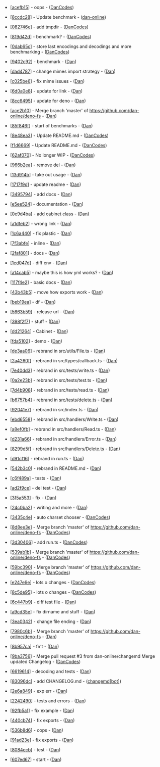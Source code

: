 

- [[acefb15](https://github.com/dan-online/cabinet/commit/acefb15821f747b87487592dc7df7bb5aea1a049)] - oops - ([DanCodes](DanCodes))

- [[8ccdc28](https://github.com/dan-online/cabinet/commit/8ccdc28ea94242c803089fbdbc5ebf8f960130f1)] - Update benchmark - ([dan-online](dan-online))

- [[082746e](https://github.com/dan-online/cabinet/commit/082746e74c2c56777e1c7b224a8e66fca7bdb334)] - add tmpdir - ([DanCodes](DanCodes))

- [[819d42d](https://github.com/dan-online/cabinet/commit/819d42d59f8e7ee192821a39eb557f996ce0fcaa)] - benchmark? - ([DanCodes](DanCodes))

- [[0dab65c](https://github.com/dan-online/cabinet/commit/0dab65ce173cf205436fa8a1e5c85ee3df8fb855)] - store last encodings and decodings and more benchmarking - ([DanCodes](DanCodes))

- [[9402c92](https://github.com/dan-online/cabinet/commit/9402c92c1a4f7aa9f11fa0a4048d689c1deee49a)] - benchmark - ([Dan](Dan))

- [[dad4787](https://github.com/dan-online/cabinet/commit/dad478784c940c701471b0d8cd3ab341a8a119ea)] - change mimes import strategy - ([Dan](Dan))

- [[c025be6](https://github.com/dan-online/cabinet/commit/c025be693038b1afa97bfb3491b363c7ae026788)] - fix mime issues - ([Dan](Dan))

- [[6d0a0e8](https://github.com/dan-online/cabinet/commit/6d0a0e8b064e43ad2ed01f5f35ee68bdfe3b2106)] - update for link - ([Dan](Dan))

- [[8cc6495](https://github.com/dan-online/cabinet/commit/8cc6495f8e3904f01f81480f36a33112d4668abe)] - update for deno - ([Dan](Dan))


- [[ace2b10](https://github.com/dan-online/cabinet/commit/ace2b1009ccd17d6e17ed44642c8c615f36f7f45)] - Merge branch 'master' of https://github.com/dan-online/deno-fs - ([Dan](Dan))

- [[85f846f](https://github.com/dan-online/cabinet/commit/85f846fab00f3c5e5abf64ed6b94e71576a9be31)] - start of benchmarks - ([Dan](Dan))

- [[8e48ea3](https://github.com/dan-online/cabinet/commit/8e48ea3c7951910ac85f5aca5185a95d972ad3a6)] - Update README.md - ([DanCodes](DanCodes))

- [[f1d6669](https://github.com/dan-online/cabinet/commit/f1d666931fce9278ab2492ae5140c99d17d85819)] - Update README.md - ([DanCodes](DanCodes))

- [[62af070](https://github.com/dan-online/cabinet/commit/62af070a48246642eb5c21b631d76529acbd2ee5)] - No longer WIP - ([DanCodes](DanCodes))


- [[966b2ea](https://github.com/dan-online/cabinet/commit/966b2eac020c9b967506385f6791af33a9ec238d)] - remove del - ([Dan](Dan))

- [[13d914b](https://github.com/dan-online/cabinet/commit/13d914b248c9229aa48f81e256f239eb4d4fdfc4)] - take out usage - ([Dan](Dan))

- [[1717f9d](https://github.com/dan-online/cabinet/commit/1717f9dff51f8b99be13707837e035dc9ee55254)] - update readme - ([Dan](Dan))

- [[3495794](https://github.com/dan-online/cabinet/commit/34957941f2b78e90490b2b0445f6f3d7386fb6eb)] - add docs - ([Dan](Dan))

- [[e5ee524](https://github.com/dan-online/cabinet/commit/e5ee524d85cf61cc01a3a296604430a0020141b9)] - documentation - ([Dan](Dan))

- [[0e9d4ba](https://github.com/dan-online/cabinet/commit/0e9d4bae7e016178b621e99125e1953b73fa9183)] - add cabinet class - ([Dan](Dan))

- [[a1dfeb2](https://github.com/dan-online/cabinet/commit/a1dfeb2f44f28c95083656ccefcb9a735854631e)] - wrong link - ([Dan](Dan))

- [[1c6a440](https://github.com/dan-online/cabinet/commit/1c6a440e26114ae78c1f56fc46551e1ec8f97c19)] - fix plastic - ([Dan](Dan))

- [[7f3abfe](https://github.com/dan-online/cabinet/commit/7f3abfe1448f6d7cc4627ac1fd97b296e1aee744)] - inline - ([Dan](Dan))

- [[2faf801](https://github.com/dan-online/cabinet/commit/2faf8019be0fb18faa639c5ccba96348370798d3)] - docs - ([Dan](Dan))


- [[1ed047d](https://github.com/dan-online/cabinet/commit/1ed047d9a0c39d4dd96b709a64b602b6afede549)] - diff env - ([Dan](Dan))

- [[a14cab5](https://github.com/dan-online/cabinet/commit/a14cab5072fbdebc9772d15cbcfd807d6fb49360)] - maybe this is how yml works? - ([Dan](Dan))

- [[117f4e2](https://github.com/dan-online/cabinet/commit/117f4e2145bc0d691a3266ab095ebb21c2b4a04f)] - basic docs - ([Dan](Dan))

- [[43b43b5](https://github.com/dan-online/cabinet/commit/43b43b507f3763fcc96a064ec119e04f11f1c963)] - move how exports work - ([Dan](Dan))

- [[beb19ea](https://github.com/dan-online/cabinet/commit/beb19eaa4b358547673c097fc0f89a3776c8ace2)] - df - ([Dan](Dan))

- [[5663b59](https://github.com/dan-online/cabinet/commit/5663b59f56803d6fb7f789eb518c245a346d477e)] - release url - ([Dan](Dan))

- [[398f2f7](https://github.com/dan-online/cabinet/commit/398f2f7ba267d6d96bc1573801a35341c150630f)] - stuff - ([Dan](Dan))

- [[dd21264](https://github.com/dan-online/cabinet/commit/dd21264c3547f672fe63ebfce251412c1e420b41)] - Cabinet - ([Dan](Dan))

- [[fda5102](https://github.com/dan-online/cabinet/commit/fda51029329c1243f687d41a8966970e9d9b9a2e)] - demo - ([Dan](Dan))

- [[de3aa06](https://github.com/dan-online/cabinet/commit/de3aa060cdb0c96accb403da8d05ec3252cef96c)] - rebrand in src/utils/File.ts - ([Dan](Dan))

- [[2a4260f](https://github.com/dan-online/cabinet/commit/2a4260fcebe9d5c5f6851ba6f85867731434ce02)] - rebrand in src/types/callback.ts - ([Dan](Dan))

- [[7e40dd3](https://github.com/dan-online/cabinet/commit/7e40dd387af3076206e8b55fd3ba28b99730ac0b)] - rebrand in src/tests/write.ts - ([Dan](Dan))

- [[0a2e23b](https://github.com/dan-online/cabinet/commit/0a2e23b5330809856fef66c285c490bf4c2895c9)] - rebrand in src/tests/test.ts - ([Dan](Dan))

- [[7d4b908](https://github.com/dan-online/cabinet/commit/7d4b908d7c34ab012072bd7fb75678f295828a8e)] - rebrand in src/tests/read.ts - ([Dan](Dan))

- [[b6757b4](https://github.com/dan-online/cabinet/commit/b6757b4658e1a3adbb88734e83eeeda60919723b)] - rebrand in src/tests/delete.ts - ([Dan](Dan))

- [[92041e7](https://github.com/dan-online/cabinet/commit/92041e7273c2410d2862c3b3fc1588056b731914)] - rebrand in src/index.ts - ([Dan](Dan))

- [[ebd6558](https://github.com/dan-online/cabinet/commit/ebd655876453a61ef2d3680fe23ddfc7559e4b4d)] - rebrand in src/handlers/Write.ts - ([Dan](Dan))

- [[a8ef0fb](https://github.com/dan-online/cabinet/commit/a8ef0fb023eafab013d9feb3bc661c62c40b58d3)] - rebrand in src/handlers/Read.ts - ([Dan](Dan))

- [[d231a66](https://github.com/dan-online/cabinet/commit/d231a6603650df12df845c8f12f6e51e0c2031fc)] - rebrand in src/handlers/Error.ts - ([Dan](Dan))

- [[8299d5f](https://github.com/dan-online/cabinet/commit/8299d5f5f7b674a197f1829210027fc6a74b5587)] - rebrand in src/handlers/Delete.ts - ([Dan](Dan))

- [[d91cf16](https://github.com/dan-online/cabinet/commit/d91cf16df8050f8cb61b054205bb55fb1bcd0327)] - rebrand in run.ts - ([Dan](Dan))

- [[542b3c0](https://github.com/dan-online/cabinet/commit/542b3c08b3062f3a0ed1cdbc90aef11e62a6c23a)] - rebrand in README.md - ([Dan](Dan))

- [[c6f489a](https://github.com/dan-online/cabinet/commit/c6f489a835700ed9d5ad42bf0b68debd5bc60d48)] - tests - ([Dan](Dan))

- [[ad2f9ce](https://github.com/dan-online/cabinet/commit/ad2f9ce47825b4c1444c325184571ef6ad498f20)] - del test - ([Dan](Dan))

- [[3f5a553](https://github.com/dan-online/cabinet/commit/3f5a5536b0652c12bfa5c52d57ea888809ab606d)] - fix - ([Dan](Dan))


- [[24c0ba2](https://github.com/dan-online/cabinet/commit/24c0ba20e2a0ee9bddb2fed4ea8f713ec2d1a373)] - writing and more - ([Dan](Dan))


- [[3435c4e](https://github.com/dan-online/cabinet/commit/3435c4e1eb11de7bde82581c9d81ae45055bed2a)] - auto charset chooser - ([DanCodes](DanCodes))

- [[8d8ee3e](https://github.com/dan-online/cabinet/commit/8d8ee3ef419b8279e06f1a98688ad437767a776c)] - Merge branch 'master' of https://github.com/dan-online/deno-fs - ([DanCodes](DanCodes))

- [[3d30406](https://github.com/dan-online/cabinet/commit/3d3040690584d10806172a0d2cf782fc69f0d185)] - add run.ts - ([DanCodes](DanCodes))

- [[539ab1b](https://github.com/dan-online/cabinet/commit/539ab1b556fe13c10c11a90da60ffb54d56ee036)] - Merge branch 'master' of https://github.com/dan-online/deno-fs - ([DanCodes](DanCodes))

- [[59bc390](https://github.com/dan-online/cabinet/commit/59bc390ccb82c44c0e9bfac7bb0c368954832e38)] - Merge branch 'master' of https://github.com/dan-online/deno-fs - ([DanCodes](DanCodes))

- [[e247e9e](https://github.com/dan-online/cabinet/commit/e247e9e60b5f3f304eb012ac46dfbbba27b6bc1e)] - lots o changes - ([DanCodes](DanCodes))

- [[8c5de95](https://github.com/dan-online/cabinet/commit/8c5de95f5d1d63442b4d15e3cc89a6ab681d53c3)] - lots o changes - ([DanCodes](DanCodes))


- [[6c447b9](https://github.com/dan-online/cabinet/commit/6c447b949aee6a416c64d217579b09ccef3d552b)] - diff test file - ([Dan](Dan))

- [[a9cd35e](https://github.com/dan-online/cabinet/commit/a9cd35e3c0ada9d77d6984dd7906eaffc3cd147d)] - fix dirname and stuff - ([Dan](Dan))

- [[3ea0342](https://github.com/dan-online/cabinet/commit/3ea0342738bf9d3885b78792e76f3698b088d475)] - change file ending - ([Dan](Dan))

- [[7980c6b](https://github.com/dan-online/cabinet/commit/7980c6b449b0723cf61057d5a7485633d2a84b24)] - Merge branch 'master' of https://github.com/dan-online/deno-fs - ([Dan](Dan))

- [[8b957ca](https://github.com/dan-online/cabinet/commit/8b957cae8aec26a2db62efb163f3d375089ebe6e)] - fmt - ([Dan](Dan))

- [[9ba3756](https://github.com/dan-online/cabinet/commit/9ba37564b75c8a4ce26026797c5e3d024f828c5b)] - Merge pull request #3 from dan-online/changemd  Merge updated Changelog - ([DanCodes](DanCodes))

- [[6619614](https://github.com/dan-online/cabinet/commit/661961419e299c1ac2787f7ed23eb30646d33a7c)] - decoding and tests - ([Dan](Dan))

- [[83096dc](https://github.com/dan-online/cabinet/commit/83096dc0c60c9071338f943b9dbee0a0bad715b0)] - add CHANGELOG.md - ([changemd[bot]](changemd[bot]))

- [[2e6a849](https://github.com/dan-online/cabinet/commit/2e6a849bac5a1c96406fee78de1a6c0534933671)] - exp err - ([Dan](Dan))

- [[2242490](https://github.com/dan-online/cabinet/commit/224249070ea5c07170d99ab93247c8963933c058)] - tests and errors - ([Dan](Dan))


- [[92fb5a1](https://github.com/dan-online/cabinet/commit/92fb5a11e332a0b22d85314458ec59d0f1aaced7)] - fix example - ([Dan](Dan))

- [[440cb74](https://github.com/dan-online/cabinet/commit/440cb7467999e59abcd2c8f9787ad331d1ad584e)] - fix exports - ([Dan](Dan))

- [[536b8d6](https://github.com/dan-online/cabinet/commit/536b8d6c474aeccedb221aaf97b5ed6b34330b8b)] - oops - ([Dan](Dan))

- [[91ad23e](https://github.com/dan-online/cabinet/commit/91ad23e684ed60ae544100c61424411b2cd916a7)] - fix exports - ([Dan](Dan))

- [[8084ecb](https://github.com/dan-online/cabinet/commit/8084ecb0ea554b147bcf8d3f3e6b9bdd0fc249da)] - test - ([Dan](Dan))

- [[607ed67](https://github.com/dan-online/cabinet/commit/607ed67fc3a8e7b56b2ed776c00d9be83f871479)] - start - ([Dan](Dan))